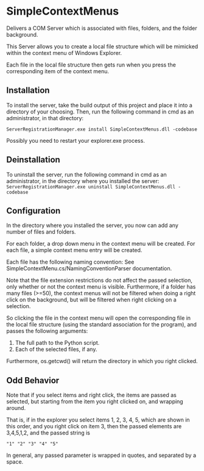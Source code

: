 ﻿# SimpleContextMenus
Delivers a COM Server which is associated with files, folders, and the folder background.

This Server allows you to create a local file structure which will be mimicked within the context menu of Windows Explorer.

Each file in the local file structure then gets run when you press the corresponding
item of the context menu.

## Installation
To install the server, take the build output of this project and
place it into a directory of your choosing. Then, run the following command 
in cmd as an administrator, in that directory:

`ServerRegistrationManager.exe install SimpleContextMenus.dll -codebase`

Possibly you need to restart your explorer.exe process.

## Deinstallation
To uninstall the server, run the following command in cmd as an administrator, in the directory where you installed the server:
`ServerRegistrationManager.exe uninstall SimpleContextMenus.dll -codebase`

## Configuration
In the directory where you installed the server, you 
now can add any number of files and folders.

For each folder, a drop down menu in the context menu will be created.
For each file, a simple context menu entry will be created.

Each file has the following naming convention:
See SimpleContextMenu.cs/NamingConventionParser documentation.

Note that the file extension restrictions do not affect the passed selection,
only whether or not the context menu is visible.
Furthermore, if a folder has many files (>=50), the context menus will
not be filtered when doing a right click on the background, 
but will be filtered when right clicking on a selection.

So clicking the file in the context menu will open the 
corresponding file in the local file structure (using the standard association for the program), and passes the following arguments:
1. The full path to the Python script.
2. Each of the selected files, if any.

Furthermore, os.getcwd() will return the directory in which you right clicked.

## Odd Behavior
Note that if you select items and right click, the items are passed as selected, but starting 
from the item you right clicked on, and wrapping around.

That is, if in the explorer you select items 1, 2, 3, 4, 5, which are shown in this order,
and you right click on item 3, then the passed elements are 3,4,5,1,2,
and the passed string is

`"1" "2" "3" "4" "5" `

In general, any passed parameter is wrapped in quotes, and separated by a space.

